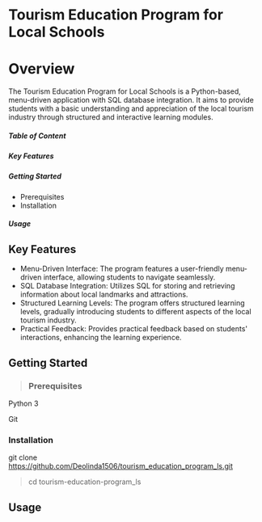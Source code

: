 # **Tourism Education Program for Local Schools**

# **Overview**

The Tourism Education Program for Local Schools is a Python-based, menu-driven application with SQL database integration. It aims to provide students with a basic understanding and appreciation of the local tourism industry through structured and interactive learning modules.


##### **Table of Content** 
##### Key Features
##### Getting Started
- Prerequisites
- Installation
 ##### Usage



## **Key Features** 

- Menu-Driven Interface: The program features a user-friendly menu-driven interface, allowing students to navigate seamlessly.
- SQL Database Integration: Utilizes SQL for storing and retrieving information about local landmarks and attractions.
- Structured Learning Levels: The program offers structured learning levels, gradually introducing students to different aspects of the local tourism industry.
- Practical Feedback: Provides practical feedback based on students' interactions, enhancing the learning experience.

## **Getting Started**

 > ### Prerequisites

Python 3

Git

### Installation

git clone https://github.com/Deolinda1506/tourism_education_program_ls.git

   > cd tourism-education-program_ls
> 

## **Usage**

  


   





